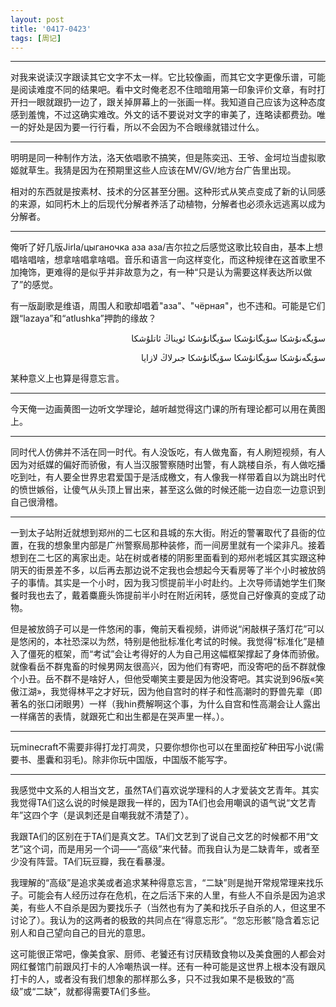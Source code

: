 ```yaml
---
layout: post
title: '0417-0423'
tags: [周记]
---
```


******

对我来说读汉字跟读其它文字不太一样。它比较像画，而其它文字更像乐谱，可能是阅读难度不同的结果吧。看中文时俺老忍不住暗暗用第一印象评价文章，有时打开扫一眼就跟扔一边了，跟关掉屏幕上的一张画一样。我知道自己应该为这种态度感到羞愧，不过这确实难改。外文的话不要说对文字的审美了，连略读都费劲。唯一的好处是因为要一行行看，所以不会因为不合眼缘就错过什么。

******

明明是同一种制作方法，洛天依唱歌不搞笑，但是陈奕迅、王爷、金坷垃当虚拟歌姬就草生。我猜是因为在预期里这些人应该在MV/GV/地方台广告里出现。

相对的东西就是按素材、技术的分区甚至分圈。这种形式从笑点变成了新的认同感的来源，如同朽木上的后现代分解者养活了动植物，分解者也必须永远逃离以成为分解者。

******

俺听了好几版Jirla/цыганочка аза аза/吉尔拉之后感觉这歌比较自由，基本上想唱啥唱啥，想拿啥唱拿啥唱。音乐和语言一向这样变化，而这种规律在这首歌里不加掩饰，更难得的是似乎并非故意为之，有一种“只是认为需要这样表达所以做了”的感觉。

有一版副歌是维语，周围人和歌却唱着"аза"、"чёрная"，也不违和。可能是它们跟“lazaya”和“atlushka”押韵的缘故？

<p align = right>سۆيگەنۇشكا سۆيگانۇشكا سۆيگانۇشكا ئويناڭ ئاتلۇشكا</p>
<p align = right>سۆيگەنۇشكا سۆيگانۇشكا سۆيگانۇشكا جىرلاڭ لازايا</p>

某种意义上也算是得意忘言。

******

今天俺一边画黄图一边听文学理论，越听越觉得这门课的所有理论都可以用在黄图上。

******

同时代人仿佛并不活在同一时代。有人没饭吃，有人做鬼畜，有人刷短视频，有人因为对纸媒的偏好而骄傲，有人当汉服警察随时出警，有人跳楼自杀，有人做吃播吃到吐，有人要全世界忠君爱国于是活成檄文，有人像我一样带着自以为跳出时代的愤世嫉俗，让傻气从头顶上冒出来，甚至这么做的时候还能一边自恋一边意识到自己很滑稽。

******

一到太子站附近就想到郑州的二七区和县城的东大街。附近的警署取代了县衙的位置，在我的想象里内部是广州警察局那种装修，而一间房里就有一个梁非凡。接着想到在二七区的离家出走。站在树或者楼的阴影里面看到的郑州老城区其实跟这种阴天的街景差不多，以后再去那边说不定我也会想起今天看房等了半个小时被放鸽子的事情。其实是一个小时，因为我习惯提前半小时赴约。上次导师请她学生们聚餐时我也去了，戴着麋鹿头饰提前半小时在附近闲转，感觉自己好像真的变成了动物。

但是被放鸽子可以是一件悠闲的事，俺前天看视频，讲师说“闲敲棋子落灯花”可以是悠闲的，本社恐深以为然，特别是他批标准化考试的时候。我觉得“标准化”是植入了僵死的框架，而“考试”会让考得好的人为自己用这幅框架撑起了身体而骄傲。就像看岳不群鬼畜的时候男网友很高兴，因为他们有寄吧，而没寄吧的岳不群就像个小丑。岳不群不是啥好人，但他受嘲笑主要是因为他没寄吧。其实说到96版«笑傲江湖»，我觉得林平之才好玩，因为他自宫时的样子和性高潮时的野兽先辈（即著名的张口闭眼男）一样（我hin费解啊这个事，为什么自宫和性高潮会让人露出一样痛苦的表情，就跟死亡和出生都是在哭声里一样。）。

******

玩minecraft不需要非得打龙打凋灵，只要你想你也可以在里面挖矿种田写小说(需要书、墨囊和羽毛)。除非你玩中国版，中国版不能写字。

******

我感觉中文系的人相当文艺，虽然TA们喜欢说学理科的人才爱装文艺青年。其实我觉得TA们这么说的时候是跟我一样的，因为TA们也会用嘲讽的语气说“文艺青年”这四个字（是讽刺还是自嘲我就不清楚了）。

我跟TA们的区别在于TA们是真文艺。TA们文艺到了说自己文艺的时候都不用“文艺”这个词，而是用另一个词——“高级”来代替。而我自认为是二缺青年，或者至少没有阵营。TA们玩豆瓣，我在看暴漫。

我理解的“高级”是追求美或者追求某种得意忘言，“二缺”则是抛开常规常理来找乐子。可能会有人经历过存在危机，在之后活下来的人里，有些人不自杀是因为追求美，有些人不自杀是因为要找乐子（当然也有为了美和找乐子自杀的人，但这里不讨论了）。我认为的这两者的极致的共同点在“得意忘形”。“忽忘形骸”隐含着忘记别人和自己望向自己的目光的意思。

这可能很正常吧，像美食家、厨师、老饕还有讨厌精致食物以及美食圈的人都会对网红餐馆门前跟风打卡的人冷嘲热讽一样。还有一种可能是这世界上根本没有跟风打卡的人，或者没有我们想象的那样那么多，只不过我如果不是极致的“高级”或“二缺”，就都得需要TA们多些。